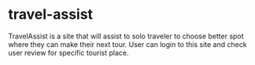 # travel-assist
TravelAssist is a site that will assist to solo traveler to choose better spot where they can make their next tour. User can login to this site and check user review for specific tourist place.
